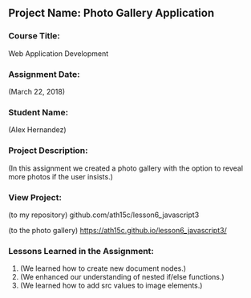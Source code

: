 ## Project Name:  Photo Gallery Application

### Course Title:
Web Application Development

### Assignment Date:  
(March 22, 2018)

### Student Name:  
(Alex Hernandez)

### Project Description:
(In this assignment we created a photo gallery with the option to reveal more photos if the user insists.)

### View Project:
(to my repository)
github.com/ath15c/lesson6_javascript3 

(to the photo gallery)
https://ath15c.github.io/lesson6_javascript3/

### Lessons Learned in the Assignment:
1. (We learned how to create new document nodes.)
2. (We enhanced our understanding of nested if/else functions.)
3. (We learned how to add src values to image elements.)
